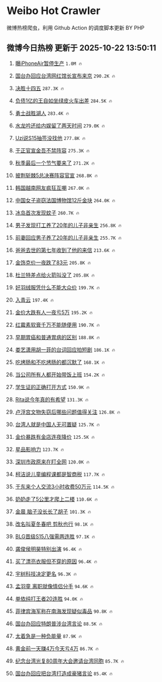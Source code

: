 # Weibo Hot Crawler 



微博热榜爬虫，利用 Github Action 的调度脚本更新 BY PHP 


## 微博今日热榜 更新于 2025-10-22 13:50:11 
1. [曝iPhoneAir暂停生产](https://s.weibo.com/weibo?q=%23%E6%9B%9DiPhoneAir%E6%9A%82%E5%81%9C%E7%94%9F%E4%BA%A7%23&t=31&band_rank=1&Refer=top) `1.0M 🔥` 

1. [国台办回应台湾网红馆长宣布来京](https://s.weibo.com/weibo?q=%23%E5%9B%BD%E5%8F%B0%E5%8A%9E%E5%9B%9E%E5%BA%94%E5%8F%B0%E6%B9%BE%E7%BD%91%E7%BA%A2%E9%A6%86%E9%95%BF%E5%AE%A3%E5%B8%83%E6%9D%A5%E4%BA%AC%23&t=31&band_rank=2&Refer=top) `290.2K 🔥` 

1. [决胜十四五](https://s.weibo.com/weibo?q=%23%E5%86%B3%E8%83%9C%E5%8D%81%E5%9B%9B%E4%BA%94%23&t=31&band_rank=3&Refer=top) `287.3K 🔥` 

1. [负债1亿的王自如坐绿皮火车出差](https://s.weibo.com/weibo?q=%23%E8%B4%9F%E5%80%BA1%E4%BA%BF%E7%9A%84%E7%8E%8B%E8%87%AA%E5%A6%82%E5%9D%90%E7%BB%BF%E7%9A%AE%E7%81%AB%E8%BD%A6%E5%87%BA%E5%B7%AE%23&t=31&band_rank=4&Refer=top) `284.5K 🔥` 

1. [勇士战胜湖人](https://s.weibo.com/weibo?q=%E5%8B%87%E5%A3%AB%E6%88%98%E8%83%9C%E6%B9%96%E4%BA%BA&t=31&band_rank=5&Refer=top) `283.4K 🔥` 

1. [水龙吟还给内娱留了两天时间](https://s.weibo.com/weibo?q=%E6%B0%B4%E9%BE%99%E5%90%9F%E8%BF%98%E7%BB%99%E5%86%85%E5%A8%B1%E7%95%99%E4%BA%86%E4%B8%A4%E5%A4%A9%E6%97%B6%E9%97%B4&t=31&band_rank=6&Refer=top) `279.0K 🔥` 

1. [Uzi说S15抽签没找他](https://s.weibo.com/weibo?q=Uzi%E8%AF%B4S15%E6%8A%BD%E7%AD%BE%E6%B2%A1%E6%89%BE%E4%BB%96&t=31&band_rank=7&Refer=top) `277.8K 🔥` 

1. [于正官宣金吾不禁阵容](https://s.weibo.com/weibo?q=%E4%BA%8E%E6%AD%A3%E5%AE%98%E5%AE%A3%E9%87%91%E5%90%BE%E4%B8%8D%E7%A6%81%E9%98%B5%E5%AE%B9&t=31&band_rank=8&Refer=top) `275.3K 🔥` 

1. [秋季最后一个节气要来了](https://s.weibo.com/weibo?q=%23%E7%A7%8B%E5%AD%A3%E6%9C%80%E5%90%8E%E4%B8%80%E4%B8%AA%E8%8A%82%E6%B0%94%E8%A6%81%E6%9D%A5%E4%BA%86%23&t=31&band_rank=9&Refer=top) `271.2K 🔥` 

1. [披荆斩棘5总决赛阵容官宣](https://s.weibo.com/weibo?q=%23%E6%8A%AB%E8%8D%86%E6%96%A9%E6%A3%985%E6%80%BB%E5%86%B3%E8%B5%9B%E9%98%B5%E5%AE%B9%E5%AE%98%E5%AE%A3%23&t=31&band_rank=10&Refer=top) `268.8K 🔥` 

1. [韩国越南网友疯狂互嘲](https://s.weibo.com/weibo?q=%E9%9F%A9%E5%9B%BD%E8%B6%8A%E5%8D%97%E7%BD%91%E5%8F%8B%E7%96%AF%E7%8B%82%E4%BA%92%E5%98%B2&t=31&band_rank=11&Refer=top) `267.0K 🔥` 

1. [中国女子盗窃法国博物馆12斤金块](https://s.weibo.com/weibo?q=%23%E4%B8%AD%E5%9B%BD%E5%A5%B3%E5%AD%90%E7%9B%97%E7%AA%83%E6%B3%95%E5%9B%BD%E5%8D%9A%E7%89%A9%E9%A6%8612%E6%96%A4%E9%87%91%E5%9D%97%23&t=31&band_rank=12&Refer=top) `264.0K 🔥` 

1. [冰岛首次发现蚊子](https://s.weibo.com/weibo?q=%23%E5%86%B0%E5%B2%9B%E9%A6%96%E6%AC%A1%E5%8F%91%E7%8E%B0%E8%9A%8A%E5%AD%90%23&t=31&band_rank=13&Refer=top) `260.7K 🔥` 

1. [男子发现打工养了20年的儿子非亲生](https://s.weibo.com/weibo?q=%23%E7%94%B7%E5%AD%90%E5%8F%91%E7%8E%B0%E6%89%93%E5%B7%A5%E5%85%BB%E4%BA%8620%E5%B9%B4%E7%9A%84%E5%84%BF%E5%AD%90%E9%9D%9E%E4%BA%B2%E7%94%9F%23&t=31&band_rank=14&Refer=top) `256.8K 🔥` 

1. [前妻回应男子养了20年的儿子非亲生](https://s.weibo.com/weibo?q=%23%E5%89%8D%E5%A6%BB%E5%9B%9E%E5%BA%94%E7%94%B7%E5%AD%90%E5%85%BB%E4%BA%8620%E5%B9%B4%E7%9A%84%E5%84%BF%E5%AD%90%E9%9D%9E%E4%BA%B2%E7%94%9F%23&t=31&band_rank=15&Refer=top) `255.7K 🔥` 

1. [爸爸去世的第七年收到了他的来信](https://s.weibo.com/weibo?q=%E7%88%B8%E7%88%B8%E5%8E%BB%E4%B8%96%E7%9A%84%E7%AC%AC%E4%B8%83%E5%B9%B4%E6%94%B6%E5%88%B0%E4%BA%86%E4%BB%96%E7%9A%84%E6%9D%A5%E4%BF%A1&t=31&band_rank=16&Refer=top) `213.6K 🔥` 

1. [金饰克价一夜跌了83元](https://s.weibo.com/weibo?q=%23%E9%87%91%E9%A5%B0%E5%85%8B%E4%BB%B7%E4%B8%80%E5%A4%9C%E8%B7%8C%E4%BA%8683%E5%85%83%23&t=31&band_rank=17&Refer=top) `205.8K 🔥` 

1. [杜兰特差点给火箭叫没了](https://s.weibo.com/weibo?q=%23%E6%9D%9C%E5%85%B0%E7%89%B9%E5%B7%AE%E7%82%B9%E7%BB%99%E7%81%AB%E7%AE%AD%E5%8F%AB%E6%B2%A1%E4%BA%86%23&t=31&band_rank=18&Refer=top) `205.8K 🔥` 

1. [好羽绒服凭什么不能大众价](https://s.weibo.com/weibo?q=%23%E5%A5%BD%E7%BE%BD%E7%BB%92%E6%9C%8D%E5%87%AD%E4%BB%80%E4%B9%88%E4%B8%8D%E8%83%BD%E5%A4%A7%E4%BC%97%E4%BB%B7%23&t=31&band_rank=19&Refer=top) `199.7K 🔥` 

1. [入青云](https://s.weibo.com/weibo?q=%E5%85%A5%E9%9D%92%E4%BA%91&t=31&band_rank=20&Refer=top) `197.4K 🔥` 

1. [金价大跌有人一夜亏5万](https://s.weibo.com/weibo?q=%23%E9%87%91%E4%BB%B7%E5%A4%A7%E8%B7%8C%E6%9C%89%E4%BA%BA%E4%B8%80%E5%A4%9C%E4%BA%8F5%E4%B8%87%23&t=31&band_rank=21&Refer=top) `195.2K 🔥` 

1. [红霉素软膏千万不能随便用](https://s.weibo.com/weibo?q=%E7%BA%A2%E9%9C%89%E7%B4%A0%E8%BD%AF%E8%86%8F%E5%8D%83%E4%B8%87%E4%B8%8D%E8%83%BD%E9%9A%8F%E4%BE%BF%E7%94%A8&t=31&band_rank=22&Refer=top) `190.7K 🔥` 

1. [早期胃癌和普通胃病的区别](https://s.weibo.com/weibo?q=%E6%97%A9%E6%9C%9F%E8%83%83%E7%99%8C%E5%92%8C%E6%99%AE%E9%80%9A%E8%83%83%E7%97%85%E7%9A%84%E5%8C%BA%E5%88%AB&t=31&band_rank=23&Refer=top) `188.8K 🔥` 

1. [娄艺潇用胡一菲的台词回应拍短剧](https://s.weibo.com/weibo?q=%23%E5%A8%84%E8%89%BA%E6%BD%87%E7%94%A8%E8%83%A1%E4%B8%80%E8%8F%B2%E7%9A%84%E5%8F%B0%E8%AF%8D%E5%9B%9E%E5%BA%94%E6%8B%8D%E7%9F%AD%E5%89%A7%23&t=31&band_rank=24&Refer=top) `186.1K 🔥` 

1. [吃烤肠和不吃烤肠的都沉默了](https://s.weibo.com/weibo?q=%E5%90%83%E7%83%A4%E8%82%A0%E5%92%8C%E4%B8%8D%E5%90%83%E7%83%A4%E8%82%A0%E7%9A%84%E9%83%BD%E6%B2%89%E9%BB%98%E4%BA%86&t=31&band_rank=25&Refer=top) `168.1K 🔥` 

1. [当公司所有人都开始带饭上班](https://s.weibo.com/weibo?q=%E5%BD%93%E5%85%AC%E5%8F%B8%E6%89%80%E6%9C%89%E4%BA%BA%E9%83%BD%E5%BC%80%E5%A7%8B%E5%B8%A6%E9%A5%AD%E4%B8%8A%E7%8F%AD&t=31&band_rank=26&Refer=top) `154.2K 🔥` 

1. [学生证的正确打开方式](https://s.weibo.com/weibo?q=%E5%AD%A6%E7%94%9F%E8%AF%81%E7%9A%84%E6%AD%A3%E7%A1%AE%E6%89%93%E5%BC%80%E6%96%B9%E5%BC%8F&t=31&band_rank=27&Refer=top) `150.9K 🔥` 

1. [Rita说今年真的有希望](https://s.weibo.com/weibo?q=Rita%E8%AF%B4%E4%BB%8A%E5%B9%B4%E7%9C%9F%E7%9A%84%E6%9C%89%E5%B8%8C%E6%9C%9B&t=31&band_rank=28&Refer=top) `131.3K 🔥` 

1. [卢浮宫文物失窃后哪些问题值得关注](https://s.weibo.com/weibo?q=%23%E5%8D%A2%E6%B5%AE%E5%AE%AB%E6%96%87%E7%89%A9%E5%A4%B1%E7%AA%83%E5%90%8E%E5%93%AA%E4%BA%9B%E9%97%AE%E9%A2%98%E5%80%BC%E5%BE%97%E5%85%B3%E6%B3%A8%23&t=31&band_rank=29&Refer=top) `126.8K 🔥` 

1. [台湾人就是中国人无可置疑](https://s.weibo.com/weibo?q=%23%E5%8F%B0%E6%B9%BE%E4%BA%BA%E5%B0%B1%E6%98%AF%E4%B8%AD%E5%9B%BD%E4%BA%BA%E6%97%A0%E5%8F%AF%E7%BD%AE%E7%96%91%23&t=31&band_rank=30&Refer=top) `125.7K 🔥` 

1. [金价暴跌有金店连夜降价](https://s.weibo.com/weibo?q=%23%E9%87%91%E4%BB%B7%E6%9A%B4%E8%B7%8C%E6%9C%89%E9%87%91%E5%BA%97%E8%BF%9E%E5%A4%9C%E9%99%8D%E4%BB%B7%23&t=31&band_rank=31&Refer=top) `125.5K 🔥` 

1. [星品影响力](https://s.weibo.com/weibo?q=%E6%98%9F%E5%93%81%E5%BD%B1%E5%93%8D%E5%8A%9B&t=31&band_rank=32&Refer=top) `123.7K 🔥` 

1. [深圳市政原来在盯全网](https://s.weibo.com/weibo?q=%23%E6%B7%B1%E5%9C%B3%E5%B8%82%E6%94%BF%E5%8E%9F%E6%9D%A5%E5%9C%A8%E7%9B%AF%E5%85%A8%E7%BD%91%23&t=31&band_rank=33&Refer=top) `120.0K 🔥` 

1. [柯洁说儿童编程课都是智商税](https://s.weibo.com/weibo?q=%23%E6%9F%AF%E6%B4%81%E8%AF%B4%E5%84%BF%E7%AB%A5%E7%BC%96%E7%A8%8B%E8%AF%BE%E9%83%BD%E6%98%AF%E6%99%BA%E5%95%86%E7%A8%8E%23&t=31&band_rank=34&Refer=top) `117.7K 🔥` 

1. [于东来个人交流3小时收费50万元](https://s.weibo.com/weibo?q=%23%E4%BA%8E%E4%B8%9C%E6%9D%A5%E4%B8%AA%E4%BA%BA%E4%BA%A4%E6%B5%813%E5%B0%8F%E6%97%B6%E6%94%B6%E8%B4%B950%E4%B8%87%E5%85%83%23&t=31&band_rank=35&Refer=top) `114.5K 🔥` 

1. [奶奶走了5公里才爬上二楼](https://s.weibo.com/weibo?q=%E5%A5%B6%E5%A5%B6%E8%B5%B0%E4%BA%865%E5%85%AC%E9%87%8C%E6%89%8D%E7%88%AC%E4%B8%8A%E4%BA%8C%E6%A5%BC&t=31&band_rank=36&Refer=top) `110.6K 🔥` 

1. [金晨 脑子没长长了胡子](https://s.weibo.com/weibo?q=%E9%87%91%E6%99%A8%20%E8%84%91%E5%AD%90%E6%B2%A1%E9%95%BF%E9%95%BF%E4%BA%86%E8%83%A1%E5%AD%90&t=31&band_rank=37&Refer=top) `101.3K 🔥` 

1. [改名叫夏冬春吧 剪秋也行](https://s.weibo.com/weibo?q=%E6%94%B9%E5%90%8D%E5%8F%AB%E5%A4%8F%E5%86%AC%E6%98%A5%E5%90%A7%20%E5%89%AA%E7%A7%8B%E4%B9%9F%E8%A1%8C&t=31&band_rank=38&Refer=top) `98.1K 🔥` 

1. [BLG晋级S15八强需两连胜](https://s.weibo.com/weibo?q=BLG%E6%99%8B%E7%BA%A7S15%E5%85%AB%E5%BC%BA%E9%9C%80%E4%B8%A4%E8%BF%9E%E8%83%9C&t=31&band_rank=39&Refer=top) `97.1K 🔥` 

1. [龚俊侯明昊特别出演](https://s.weibo.com/weibo?q=%E9%BE%9A%E4%BF%8A%E4%BE%AF%E6%98%8E%E6%98%8A%E7%89%B9%E5%88%AB%E5%87%BA%E6%BC%94&t=31&band_rank=40&Refer=top) `96.4K 🔥` 

1. [买了漂亮衣服但不穿的原因](https://s.weibo.com/weibo?q=%E4%B9%B0%E4%BA%86%E6%BC%82%E4%BA%AE%E8%A1%A3%E6%9C%8D%E4%BD%86%E4%B8%8D%E7%A9%BF%E7%9A%84%E5%8E%9F%E5%9B%A0&t=31&band_rank=41&Refer=top) `96.4K 🔥` 

1. [宇树科技决定更名](https://s.weibo.com/weibo?q=%23%E5%AE%87%E6%A0%91%E7%A7%91%E6%8A%80%E5%86%B3%E5%AE%9A%E6%9B%B4%E5%90%8D%23&t=31&band_rank=42&Refer=top) `96.3K 🔥` 

1. [孟羽童 离职就像情侣分手](https://s.weibo.com/weibo?q=%E5%AD%9F%E7%BE%BD%E7%AB%A5%20%E7%A6%BB%E8%81%8C%E5%B0%B1%E5%83%8F%E6%83%85%E4%BE%A3%E5%88%86%E6%89%8B&t=31&band_rank=43&Refer=top) `94.6K 🔥` 

1. [单依纯打王者20连胜](https://s.weibo.com/weibo?q=%E5%8D%95%E4%BE%9D%E7%BA%AF%E6%89%93%E7%8E%8B%E8%80%8520%E8%BF%9E%E8%83%9C&t=31&band_rank=44&Refer=top) `94.0K 🔥` 

1. [菲律宾海军称在南海发现疑似毒品](https://s.weibo.com/weibo?q=%E8%8F%B2%E5%BE%8B%E5%AE%BE%E6%B5%B7%E5%86%9B%E7%A7%B0%E5%9C%A8%E5%8D%97%E6%B5%B7%E5%8F%91%E7%8E%B0%E7%96%91%E4%BC%BC%E6%AF%92%E5%93%81&t=31&band_rank=45&Refer=top) `90.8K 🔥` 

1. [国台办回应特朗普涉台湾言论](https://s.weibo.com/weibo?q=%23%E5%9B%BD%E5%8F%B0%E5%8A%9E%E5%9B%9E%E5%BA%94%E7%89%B9%E6%9C%97%E6%99%AE%E6%B6%89%E5%8F%B0%E6%B9%BE%E8%A8%80%E8%AE%BA%23&t=31&band_rank=46&Refer=top) `88.5K 🔥` 

1. [太着急是一种负能量](https://s.weibo.com/weibo?q=%E5%A4%AA%E7%9D%80%E6%80%A5%E6%98%AF%E4%B8%80%E7%A7%8D%E8%B4%9F%E8%83%BD%E9%87%8F&t=31&band_rank=47&Refer=top) `87.9K 🔥` 

1. [黄金前一天赚4万今天亏4万](https://s.weibo.com/weibo?q=%23%E9%BB%84%E9%87%91%E5%89%8D%E4%B8%80%E5%A4%A9%E8%B5%9A4%E4%B8%87%E4%BB%8A%E5%A4%A9%E4%BA%8F4%E4%B8%87%23&t=31&band_rank=48&Refer=top) `86.7K 🔥` 

1. [纪念台湾光复80周年大会邀请台湾同胞](https://s.weibo.com/weibo?q=%23%E7%BA%AA%E5%BF%B5%E5%8F%B0%E6%B9%BE%E5%85%89%E5%A4%8D80%E5%91%A8%E5%B9%B4%E5%A4%A7%E4%BC%9A%E9%82%80%E8%AF%B7%E5%8F%B0%E6%B9%BE%E5%90%8C%E8%83%9E%23&t=31&band_rank=49&Refer=top) `85.7K 🔥` 

1. [国台办回应把台湾打造成豪猪言论](https://s.weibo.com/weibo?q=%23%E5%9B%BD%E5%8F%B0%E5%8A%9E%E5%9B%9E%E5%BA%94%E6%8A%8A%E5%8F%B0%E6%B9%BE%E6%89%93%E9%80%A0%E6%88%90%E8%B1%AA%E7%8C%AA%E8%A8%80%E8%AE%BA%23&t=31&band_rank=50&Refer=top) `85.4K 🔥` 


